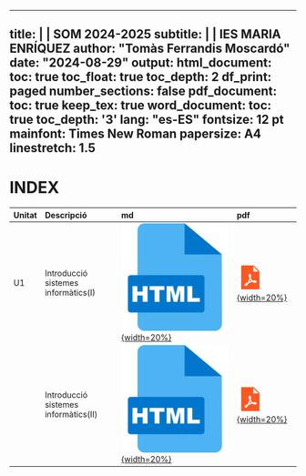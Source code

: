 
---
title: |
  | SOM 2024-2025
subtitle: |
  | IES MARIA ENRÍQUEZ
author: "Tomàs Ferrandis Moscardó"
date: "2024-08-29"
output:
  html_document:
    toc: true
    toc_float: true
    toc_depth: 2
    df_print: paged
    number_sections: false
  pdf_document: 
    toc: true
    keep_tex: true
  word_document:
    toc: true
    toc_depth: '3'
lang: "es-ES"
fontsize: 12 pt
mainfont: Times New Roman
papersize: A4
linestretch: 1.5
---

# INDEX


|Unitat|Descripció|md|pdf|
|:--|:--|:--|:--|
|U1|Introducció sistemes informàtics(I)|[![](recursos/iconohtml.png){width=20%}](U1-INTRODUCCIÓ_ALS_SISTEMES_INFORMÀTICS/UNITAT-1-Introducció-als-sistemes-informàtics.html)|[![](recursos/iconopdf.png){width=20%}](U1-INTRODUCCIÓ_ALS_SISTEMES_INFORMÀTICS/UNITAT-1-Introducció-als-sistemes-informàtics.pdf)|
||Introducció sistemes informàtics(II)|[![](recursos/iconohtml.png){width=20%}](U1-INTRODUCCIÓ_ALS_SISTEMES_INFORMÀTICS/UNITAT-1-Introducció-als-sistemes-informàtics-Representació-Informació.html)|[![](recursos/iconopdf.png){width=20%}](U1-INTRODUCCIÓ_ALS_SISTEMES_INFORMÀTICS/UNITAT-1-Introducció-als-sistemes-informàtics-Representació-Informació.pdf)|
